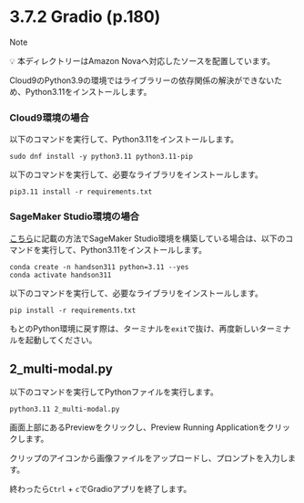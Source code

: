 # 3.7.2 Gradio (p.180)

> [!NOTE]
> 💡 本ディレクトリーはAmazon Novaへ対応したソースを配置しています。

Cloud9のPython3.9の環境ではライブラリーの依存関係の解決ができないため、Python3.11をインストールします。

### Cloud9環境の場合

以下のコマンドを実行して、Python3.11をインストールします。

```shell
sudo dnf install -y python3.11 python3.11-pip
```

以下のコマンドを実行して、必要なライブラリをインストールします。

```shell
pip3.11 install -r requirements.txt
```

### SageMaker Studio環境の場合

[こちら](https://qiita.com/minorun365/items/f5289163795d5d7b21e2)に記載の方法でSageMaker Studio環境を構築している場合は、以下のコマンドを実行して、Python3.11をインストールします。

```shell
conda create -n handson311 python=3.11 --yes
conda activate handson311
```

以下のコマンドを実行して、必要なライブラリをインストールします。

```shell
pip install -r requirements.txt
```

もとのPython環境に戻す際は、ターミナルを`exit`で抜け、再度新しいターミナルを起動してください。


## 2_multi-modal.py

以下のコマンドを実行してPythonファイルを実行します。

```shell
python3.11 2_multi-modal.py
```

画面上部にあるPreviewをクリックし、Preview Running Applicationをクリックします。

クリップのアイコンから画像ファイルをアップロードし、プロンプトを入力します。

終わったら`Ctrl` + `c`でGradioアプリを終了します。
